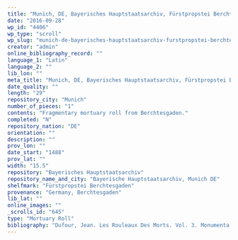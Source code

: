 ```yaml
---
title: "Munich, DE, Bayerisches Hauptstaatsarchiv, Fürstpropstei Berchtesgaden"
date: "2016-09-28"
wp_id: "4406"
wp_type: "scroll"
wp_slug: "munich-de-bayerisches-hauptstaatsarchiv-furstpropstei-berchtesgaden"
creator: "admin"
online_bibliography_record: ""
language_1: "Latin"
language_2: ""
lib_lon: ""
meta_title: "Munich, DE, Bayerisches Hauptstaatsarchiv, Fürstpropstei Berchtesgaden"
date_quality: ""
length: "29"
repository_city: "Munich"
number_of_pieces: "1"
contents: "Fragmentary mortuary roll from Berchtesgaden."
completed: "N"
repository_nation: "DE"
orientation: ""
description: ""
prov_lon: ""
date_start: "1488"
prov_lat: ""
width: "15.5"
repository: "Bayerisches Hauptstaatsarchiv"
repository_name_and_city: "Bayerische Hauptstaatsarchiv, Munich DE"
shelfmark: "Fürstpropstei Berchtesgaden"
provenance: "Germany, Berchtesgaden"
lib_lat: ""
online_images: ""
_scrolls_id: "645"
type: "Mortuary Roll"
bibliography: "Dufour, Jean. Les Rouleaux Des Morts. Vol. 3. Monumenta Palaeographica Medii Aevi. Series Gallica. Turnhout: Brepols, 2009, no. 374."
---
```



